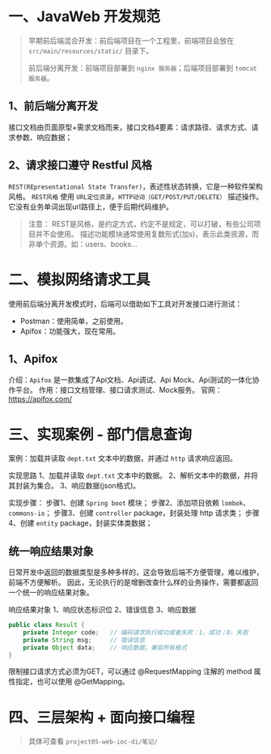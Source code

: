 # 一、JavaWeb 开发规范

> 早期前后端混合开发：前后端项目在一个工程里，前端项目会放在 `src/main/resources/static/` 目录下。
> 
> 前后端分离开发：前端项目部署到 `nginx 服务器`；后端项目部署到 `tomcat 服务器`。

## 1、前后端分离开发

接口文档由页面原型+需求文档而来，接口文档4要素：请求路径、请求方式、请求参数、响应数据；

## 2、请求接口遵守 Restful 风格

`REST(REpresentational State Transfer)`，表述性状态转换，它是一种软件架构风格。
`REST风格` 使用 `URL定位资源`，`HTTP动词（GET/POST/PUT/DELETE）` 描述操作。
它没有业务单词出现url路径上，便于后期代码维护。

> 注意： 
> REST是风格，是约定方式，约定不是规定，可以打破，有些公司项目并不会使用。 
> 描述功能模块通常使用复数形式(加s)，表示此类资源，而非单个资源。如：users、books...


# 二、模拟网络请求工具
使用前后端分离开发模式时，后端可以借助如下工具对开发接口进行测试：
* Postman：使用简单，之前使用。
* Apifox：功能强大，现在常用。


## 1、Apifox

介绍：`Apifox` 是一款集成了Api文档、Api调试、Api Mock、Api测试的一体化协作平台。
作用：接口文档管理、接口请求测试、Mock服务。
官网：<https://apifox.com/>


# 三、实现案例 - 部门信息查询

案例：加载并读取 `dept.txt` 文本中的数据，并通过 `http` 请求响应返回。

实现思路
1、加载并读取 `dept.txt` 文本中的数据。
2、解析文本中的数据，并将其封装为集合。
3、响应数据(json格式)。

实现步骤：
步骤1、创建 `Spring boot` 模块；
步骤2、添加项目依赖 `lombok`、`commons-io`；
步骤3、创建 `controller` package，封装处理 http 请求类；
步骤4、创建 `entity` package，封装实体类数据；

##  统一响应结果对象
日常开发中返回的数据类型是多种多样的，这会导致后端不方便管理，难以维护，前端不方便解析。
因此，无论执行的是增删改查什么样的业务操作，需要都返回一个统一的响应结果对象。

响应结果对象
1、响应状态标识位
2、错误信息
3、响应数据

```java
public class Result {
    private Integer code;   // 编码请求执行成功或者失败：1，成功；0，失败
    private String msg;     // 错误信息
    private Object data;    // 响应数据，兼容所有格式
}
```

限制接口请求方式必须为GET，可以通过 @RequestMapping 注解的 method 属性指定，也可以使用 @GetMapping。

# 四、三层架构 + 面向接口编程

> 具体可查看 `project05-web-ioc-di/笔记/`
